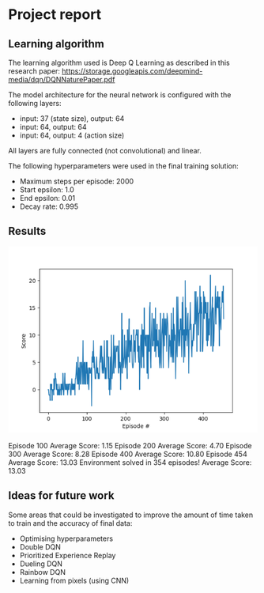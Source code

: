 # Project report

## Learning algorithm

The learning algorithm used is Deep Q Learning as described in this research paper:
https://storage.googleapis.com/deepmind-media/dqn/DQNNaturePaper.pdf

The model architecture for the neural network is configured with the following layers:

- input: 37 (state size), output: 64
- input: 64, output: 64
- input: 64, output: 4 (action size)

All layers are fully connected (not convolutional) and linear.

The following hyperparameters were used in the final training solution:

- Maximum steps per episode: 2000
- Start epsilon: 1.0
- End epsilon: 0.01
- Decay rate: 0.995

## Results

![results](images/results.png)

Episode 100	Average Score: 1.15
Episode 200	Average Score: 4.70
Episode 300	Average Score: 8.28
Episode 400	Average Score: 10.80
Episode 454	Average Score: 13.03
Environment solved in 354 episodes!	Average Score: 13.03

## Ideas for future work

Some areas that could be investigated to improve the amount of time taken to train and the accuracy of final data:
- Optimising hyperparameters
- Double DQN
- Prioritized Experience Replay
- Dueling DQN
- Rainbow DQN
- Learning from pixels (using CNN)